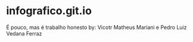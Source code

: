 # infografico.git.io
É pouco, mas é trabalho honesto
by: Vicotr Matheus Mariani e Pedro Luiz Vedana Ferraz
